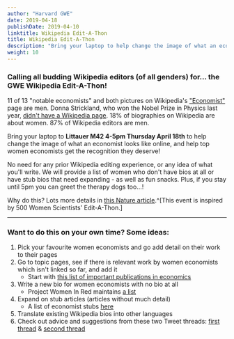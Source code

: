 ```yaml
---
author: "Harvard GWE"
date: 2019-04-18
publishDate: 2019-04-10
linktitle: Wikipedia Edit-A-Thon
title: Wikipedia Edit-A-Thon
description: "Bring your laptop to help change the image of what an economist looks like online. This event will take place on Thursday, April 18th from 4:00-5:00pm in M42."
weight: 10
---
```


### Calling all budding Wikipedia editors (of all genders) for... **the GWE Wikipedia Edit-A-Thon!**

11 of 13 "notable economists" and both pictures on Wikipedia's ["Economist"](https://en.wikipedia.org/wiki/Economist) page are men. Donna Strickland, who won the Nobel Prize in Physics last year, [didn't have a Wikipedia page](https://www.theguardian.com/science/2018/oct/03/donna-strickland-nobel-physics-prize-wikipedia-denied). 18% of biographies on Wikipedia are about women. 87% of Wikipedia editors are men. 

Bring your laptop to **Littauer M42 4-5pm Thursday April 18th** to help change the image of what an economist looks like online, and help top women economists get the recognition they deserve! 

No need for any prior Wikipedia editing experience, or any idea of what you'll write. We will provide a list of women who don't have bios at all or have stub bios that need expanding - as well as fun snacks. Plus, if you stay until 5pm you can greet the therapy dogs too...!

Why do this? Lots more details in [this Nature article](https://www.nature.com/articles/d41586-018-05947-8).^[This event is inspired by 500 Women Scientists' Edit-A-Thon.] 

---

### Want to do this on your own time? Some ideas:

1. Pick your favourite women economists and go add detail on their work to their pages
2. Go to topic pages, see if there is relevant work by women economists which isn't linked so far, and add it 
    - Start with [this list of important publications in economics](https://en.wikipedia.org/wiki/List_of_important_publications_in_economics)
3. Write a new bio for women economists with no bio at all 
    - Project Women In Red maintains [a list](https://en.wikipedia.org/wiki/Wikipedia:WikiProject_Women_in_Red/Missing_articles_by_occupation/Economists)
4. Expand on stub articles (articles without much detail)
    - A list of economist stubs [here](https://en.wikipedia.org/wiki/Category:Economist_stubs)
5. Translate existing Wikipedia bios into other languages
6. Check out advice and suggestions from these two Tweet threads: [first thread](https://twitter.com/annastansbury/status/1113637945821540354) & [second thread](https://twitter.com/MarinaAdshade/status/1113440334359408645)